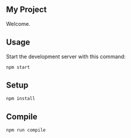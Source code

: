 My Project
---

Welcome.


Usage
---
 
Start the development server with this command:
  
```
npm start
```
 
  
Setup
---
   
```
npm install
```
Compile
---
 
```
npm run compile
```

